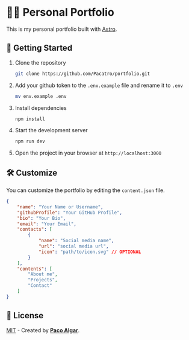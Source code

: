# :man_technologist: Personal Portfolio

This is my personal portfolio built with [Astro](https://astro.build/).

## 🚀 Getting Started

1. Clone the repository

    ```bash
    git clone https://github.com/Pacatro/portfolio.git
    ```

2. Add your github token to the `.env.example` file and rename it to `.env`

    ```bash
    mv env.example .env
    ```

3. Install dependencies

    ```bash
    npm install
    ```

4. Start the development server

    ```bash
    npm run dev
    ```

5. Open the project in your browser at `http://localhost:3000`

## 🛠️ Customize

You can customize the portfolio by editing the `content.json` file.

```json
{
    "name": "Your Name or Username",
    "githubProfile": "Your GitHub Profile",
    "bio": "Your Bio",
    "email": "Your Email",
    "contacts": [
        {
            "name": "Social media name",
            "url": "social media url",
            "icon": "path/to/icon.svg" // OPTIONAL
        }
    ],
    "contents": [
        "About me",
        "Projects",
        "Contact"
    ]
}
```

## 🔑 License

[MIT](LICENSE) - Created by [**Paco Algar**](https://github.com/Pacatro).
